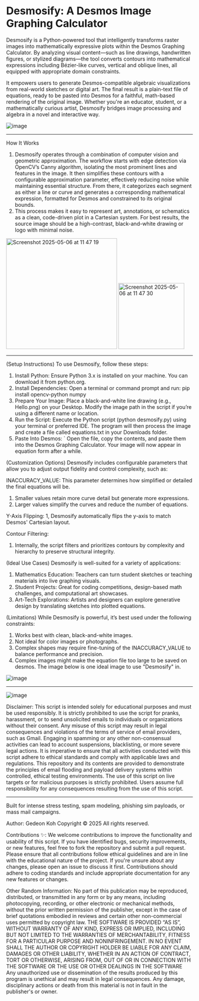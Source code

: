 # Desmosify: A Desmos Image Graphing Calculator
Desmosify is a Python-powered tool that intelligently transforms raster images into mathematically expressive plots within the Desmos Graphing Calculator. By analyzing visual content—such as line drawings, handwritten figures, or stylized diagrams—the tool converts contours into mathematical expressions including Bézier-like curves, vertical and oblique lines, all equipped with appropriate domain constraints.

It empowers users to generate Desmos-compatible algebraic visualizations from real-world sketches or digital art. The final result is a plain-text file of equations, ready to be pasted into Desmos for a faithful, math-based rendering of the original image. Whether you're an educator, student, or a mathematically curious artist, Desmosify bridges image processing and algebra in a novel and interactive way.

![image](https://github.com/user-attachments/assets/db09ca0b-8887-4b25-8753-52c2f4de225a)

__________________________
How It Works
1. Desmosify operates through a combination of computer vision and geometric approximation. The workflow starts with edge detection via OpenCV’s Canny algorithm, isolating the most prominent lines and features in the image. It then simplifies these contours with a configurable approximation parameter, effectively reducing noise while maintaining essential structure. From there, it categorizes each segment as either a line or curve and generates a corresponding mathematical expression, formatted for Desmos and constrained to its original bounds.
2. This process makes it easy to represent art, annotations, or schematics as a clean, code-driven plot in a Cartesian system. For best results, the source image should be a high-contrast, black-and-white drawing or logo with minimal noise.

<img width="299" alt="Screenshot 2025-05-06 at 11 47 19" src="https://github.com/user-attachments/assets/cbf2773b-3c05-473d-bbbd-40f04c7b7883" />
<img width="178" alt="Screenshot 2025-05-06 at 11 47 30" src="https://github.com/user-attachments/assets/3af27342-2dde-4543-9be7-5e148287b3f9" />

__________________________

(Setup Instructions) To use Desmosify, follow these steps:
1. Install Python: Ensure Python 3.x is installed on your machine. You can download it from python.org.
2. Install Dependencies: Open a terminal or command prompt and run:
    pip install opencv-python numpy
3. Prepare Your Image:
    Place a black-and-white line drawing (e.g., Hello.png) on your Desktop.
    Modify the image path in the script if you’re using a different name or location.
4. Run the Script:
    Execute the Python script (python desmosify.py) using your terminal or preferred IDE.
    The program will then process the image and create a file called equations.txt in your Downloads folder.
5. Paste Into Desmos:
`  Open the file, copy the contents, and paste them into the Desmos Graphing Calculator.
    Your image will now appear in equation form after a while.

(Customization Options) Desmosify includes configurable parameters that allow you to adjust output fidelity and control complexity, such as:

INACCURACY_VALUE: 
This parameter determines how simplified or detailed the final equations will be.
1. Smaller values retain more curve detail but generate more expressions.
2. Larger values simplify the curves and reduce the number of equations.

Y-Axis Flipping: 
1, Desmosify automatically flips the y-axis to match Desmos' Cartesian layout.

Contour Filtering:
1. Internally, the script filters and prioritizes contours by complexity and hierarchy to preserve structural integrity.

(Ideal Use Cases) Desmosify is well-suited for a variety of applications:
1. Mathematics Education: Teachers can turn student sketches or teaching materials into live graphing visuals.
2. Student Projects: Great for coding competitions, design-based math challenges, and computational art showcases.
3. Art-Tech Explorations: Artists and designers can explore generative design by translating sketches into plotted equations.

(Limitations) While Desmosify is powerful, it’s best used under the following constraints:
1. Works best with clean, black-and-white images.
2. Not ideal for color images or photographs.
3. Complex shapes may require fine-tuning of the INACCURACY_VALUE to balance performance and precision.
4. Complex images might make the equation file too large to be saved on desmos. The image below is one ideal image to use "Desmosify" in. 

![image](https://github.com/user-attachments/assets/dc6b27b2-831f-48b5-89cf-17553d40a4c8)

__________________________________
![image](https://github.com/user-attachments/assets/dc982fab-30bb-4b4b-853b-19e30bb652fe)

Disclaimer:
This script is intended solely for educational purposes and must be used responsibly. It is strictly prohibited to use the script for pranks, harassment, or to send unsolicited emails to individuals or organizations without their consent. Any misuse of this script may result in legal consequences and violations of the terms of service of email providers, such as Gmail. Engaging in spamming or any other non-consensual activities can lead to account suspensions, blacklisting, or more severe legal actions. It is imperative to ensure that all activities conducted with this script adhere to ethical standards and comply with applicable laws and regulations. This repository and its contents are provided to demonstrate the principles of email flooding and payload delivery systems within controlled, ethical testing environments. The use of this script on live targets or for malicious purposes is strictly prohibited. Users assume full responsibility for any consequences resulting from the use of this script.

__________________________________
Built for intense stress testing, spam modeling, phishing sim payloads, or mass mail campaigns.

Author: Gedeon Koh
Copyright © 2025
All rights reserved.

Contributions ✨: We welcome contributions to improve the functionality and usability of this script. If you have identified bugs, security improvements, or new features, feel free to fork the repository and submit a pull request. Please ensure that all contributions follow ethical guidelines and are in line with the educational nature of the project. If you're unsure about any changes, please open an issue to discuss it first. Contributions should adhere to coding standards and include appropriate documentation for any new features or changes.

Other Random Information: No part of this publication may be reproduced, distributed, or transmitted in any form or by any means, including photocopying, recording, or other electronic or mechanical methods, without the prior written permission of the publisher, except in the case of brief quotations embodied in reviews and certain other non-commercial uses permitted by copyright law. THE SOFTWARE IS PROVIDED “AS IS”, WITHOUT WARRANTY OF ANY KIND, EXPRESS OR IMPLIED, INCLUDING BUT NOT LIMITED TO THE WARRANTIES OF MERCHANTABILITY, FITNESS FOR A PARTICULAR PURPOSE AND NONINFRINGEMENT. IN NO EVENT SHALL THE AUTHOR OR COPYRIGHT HOLDER BE LIABLE FOR ANY CLAIM, DAMAGES OR OTHER LIABILITY, WHETHER IN AN ACTION OF CONTRACT, TORT OR OTHERWISE, ARISING FROM, OUT OF OR IN CONNECTION WITH THE SOFTWARE OR THE USE OR OTHER DEALINGS IN THE SOFTWARE Any unauthorized use or dissemination of the results produced by this program is unethical and may result in legal consequences. Any damage, disciplinary actions or death from this material is not in fault in the publisher's or owner.

